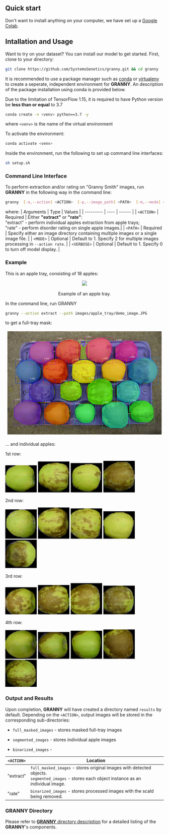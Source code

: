 ## Quick start 
Don't want to install anything on your computer, we have set up a [Google Colab](https://colab.research.google.com/drive/10aJ_kQMXNRb9srB-YD0OPJpE8GOvgQlU?usp=share_link). 

## Intallation and Usage
Want to try on your dataset? You can install our model to get started. First, clone to your directory: 

```bash 
git clone https://github.com/SystemsGenetics/granny.git && cd granny
```

It is recommended to use a package manager such as [conda](https://www.anaconda.com/) or [virtualenv](https://pypi.org/project/virtualenv/) to create a seperate, independent environment for **GRANNY**. An description of the package installation using conda is provided below. 

Due to the limitation of TensorFlow 1.15, it is required to have Python version be **less than or equal** to 3.7
```bash
conda create -n <venv> python==3.7 -y
```
where `<venv>` is the name of the virtual environment

To activate the environment:
```bash
conda activate <venv>
```

Inside the environment, run the following to set up command line interfaces:
```bash
sh setup.sh
```

### Command Line Interface
To perform extraction and/or rating on "Granny Smith" images, run **GRANNY** in the following way in the command line: 

```bash
granny  [-a,--action] <ACTION>  [-p,--image_path] <PATH>  [-m,--mode] <MODE>  [-v,--verbose] <VERBOSE>
```

where: 
| Arguments  | Type | Values |
| ---------  | ---- | ------ |
| `<ACTION>` | Required | Either **"extract"** or **"rate"**: <br />"extract" - perform individual apples extraction from apple trays; <br /> "rate" - perform disorder rating on single apple images.|
| `<PATH>`   | Required | Specify either an image directory containing multiple images or a single image file. |
| `<MODE>`   | Optional | Default to 1. Specify 2 for multiple images processing in `--action rate`. |
| `<VERBOSE>` | Optional | Default to 1. Specify 0 to turn off model display. |

### Example 
This is an apple tray, consisting of 18 apples: 

<div align="center">
  <img src="images/apple_tray/demo_image.JPG" width="500px" />
  <p>Example of an apple tray.</p>
</div>


In the command line, run GRANNY 
```bash 
granny --action extract --path images/apple_tray/demo_image.JPG
```
to get a full-tray mask: 

<div align="center">
  <img src="images/full_masked_images/6moPos_TC-1(3)-2-A.png" width="500px" />
  <p> </p>
</div>


... and individual apples:

1st row: 
<p float="left">
    <img src="images/segmented_images/6moPos_TC-1(3)-2-A_4.png" width="100" />
    <img src="images/segmented_images/6moPos_TC-1(3)-2-A_3.png" width="100" />
    <img src="images/segmented_images/6moPos_TC-1(3)-2-A_2.png" width="100" /> 
    <img src="images/segmented_images/6moPos_TC-1(3)-2-A_1.png" width="100" />
</p>

2nd row: 
<p float="left">
    <img src="images/segmented_images/6moPos_TC-1(3)-2-A_9.png" width="100" />
    <img src="images/segmented_images/6moPos_TC-1(3)-2-A_8.png" width="100" />
    <img src="images/segmented_images/6moPos_TC-1(3)-2-A_7.png" width="100" /> 
    <img src="images/segmented_images/6moPos_TC-1(3)-2-A_6.png" width="100" />
    <img src="images/segmented_images/6moPos_TC-1(3)-2-A_5.png" width="100" />
</p>

3rd row:
<p float="left">
    <img src="images/segmented_images/6moPos_TC-1(3)-2-A_13.png" width="100" />
    <img src="images/segmented_images/6moPos_TC-1(3)-2-A_12.png" width="100" />
    <img src="images/segmented_images/6moPos_TC-1(3)-2-A_11.png" width="100" /> 
    <img src="images/segmented_images/6moPos_TC-1(3)-2-A_10.png" width="100" />
</p>


4th row: 
<p float="left">
    <img src="images/segmented_images/6moPos_TC-1(3)-2-A_18.png" width="100" />
    <img src="images/segmented_images/6moPos_TC-1(3)-2-A_17.png" width="100" />
    <img src="images/segmented_images/6moPos_TC-1(3)-2-A_16.png" width="100" /> 
    <img src="images/segmented_images/6moPos_TC-1(3)-2-A_15.png" width="100" />
    <img src="images/segmented_images/6moPos_TC-1(3)-2-A_14.png" width="100" />
</p>

### Output and Results
Upon completion, **GRANNY** will have created a directory named `results` by default. Depending on the `<ACTION>`, output images will be stored in the corresponding sub-directories:


- `full_masked_images` - stores masked full-tray images 

- `segmented_images` - stores individual apple images

- `binarized_images` - 

| `<ACTION>` | Location | 
| ---------- | -------- | 
| "extract"  |  `full_masked_images` - stores original images with detected objects. <br /> `segmented_images` - stores each object instance as an individual image. | 
| "rate"     |  `binarized_images` - stores processed images with the scald being removed.|  


### **GRANNY** Directory
Please refer to [**GRANNY** directory description](https://github.com/SystemsGenetics/granny/blob/master/GRANNY/README.md) for a detailed listing of the **GRANNY**'s components.  
